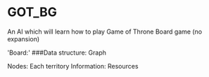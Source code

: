 # GOT_BG
An AI which will learn how to play Game of Throne Board game (no expansion)

'Board:'
###Data structure: Graph

Nodes: Each territory
Information: Resources

